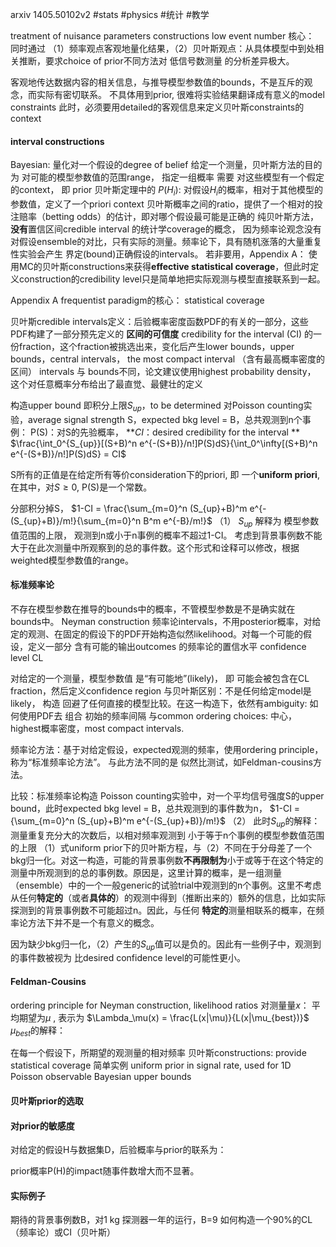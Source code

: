 arxiv 1405.50102v2
#stats #physics  #统计 #教学
 
treatment of nuisance parameters
constructions
low event number
核心： 同时通过   （1）频率观点客观地量化结果，（2）贝叶斯观点：从具体模型中到处相关推断，要求choice of prior不同方法对 低信号数测量 的分析差异极大。

客观地传达数据内容的相关信息，与推导模型参数值的bounds，不是互斥的观念，而实际有密切联系。
不具体用到prior, 很难将实验结果翻译成有意义的model constraints
此时，必须要用detailed的客观信息来定义贝叶斯constraints的context

#### interval constructions
Bayesian: 量化对一个假设的degree of belief
给定一个测量，贝叶斯方法的目的为  对可能的模型参数值的范围range， 指定一组概率
需要  对这些模型有一个假定的context， 即 prior
贝叶斯定理中的 $P(H_i)$: 对假设$H_i$的概率，相对于其他模型的参数值，定义了一个priori context
贝叶斯概率之间的ratio，提供了一个相对的投注赔率（betting odds）的估计，即对哪个假设最可能是正确的
纯贝叶斯方法，**没有**置信区间credible interval 的统计学coverage的概念， 因为频率论观念没有对假设ensemble的对比，只有实际的测量。频率论下，具有随机涨落的大量重复性实验会产生 界定(bound)正确假设的intervals。
若非要用，Appendix A： 使用MC的贝叶斯constructions来获得**effective statistical coverage**，但此时定义construction的credibility level只是简单地把实际观测与模型直接联系到一起。

Appendix A
frequentist paradigm的核心： statistical coverage

贝叶斯credible intervals定义：后验概率密度函数PDF的有关的一部分，这些PDF构建了一部分预先定义的
**区间的可信度** credibility for the interval (CI) 的一份fraction，这个fraction被挑选出来，变化后产生lower bounds，upper bounds，central intervals， the most compact interval （含有最高概率密度的区间）
intervals 与 bounds不同，论文建议使用highest probability density， 这个对任意概率分布给出了最直觉、最健壮的定义

构造upper bound 即积分上限$S_{up}$，to be determined
对Poisson counting实验，average signal strength S，expected bkg level = B，总共观测到n个事例：
P(S)：对S的先验概率， **$CI$：desired credibility for the interval  **
$\frac{\int_0^{S_{up}}[(S+B)^n e^{-(S+B)}/n!]P(S)dS}{\int_0^\infty[(S+B)^n e^{-(S+B)}/n!]P(S)dS} = CI$

S所有的正值是在给定所有等价consideration下的priori, 即 一个**uniform priori**, 在其中，对$S\geq 0$, P(S)是一个常数。

分部积分掉S， $1-CI = \frac{\sum_{m=0}^n (S_{up}+B)^m e^{-(S_{up}+B)}/m!}{\sum_{m=0}^n B^m e^{-B}/m!}$     （1）
$S_{up}$ 解释为 模型参数值范围的上限， 观测到n或小于n事例的概率不超过1-CI。 考虑到背景事例数不能大于在此次测量中所观察到的总的事件数。这个形式和诠释可以修改，根据weighted模型参数值的range。

#### 标准频率论
不存在模型参数在推导的bounds中的概率，不管模型参数是不是确实就在bounds中。
Neyman construction 频率论intervals，不用posterior概率，对给定的观测、在固定的假设下的PDF开始构造似然likelihood。对每一个可能的假设，定义一部分 含有可能的输出outcomes 的频率论的置信水平 confidence level CL

对给定的一个测量，模型参数值 是“有可能地”(likely)， 即 可能会被包含在CL fraction，然后定义confidence region
与贝叶斯区别：不是任何给定model是likely， 构造 回避了任何直接的模型比较。在这一构造下，依然有ambiguity: 如何使用PDF去 组合  初始的频率间隔 与common ordering choices: 中心，highest概率密度，most compact intervals.

频率论方法：基于对给定假设，expected观测的频率，使用ordering principle，称为“标准频率论方法”。
与此方法不同的是  似然比测试，如Feldman-cousins方法。

比较：标准频率论构造 Poisson counting实验中，对一个平均信号强度S的upper bound，此时expected bkg level = B，总共观测到的事件数为n，
$1-CI = {\sum_{m=0}^n (S_{up}+B)^m e^{-(S_{up}+B)}/m!}$     （2）
此时$S_{up}$的解释：测量重复充分大的次数后，以相对频率观测到 小于等于n个事例的模型参数值范围的上限
（1）式uniform prior下的贝叶斯方程，与（2）不同在于分母差了一个bkg归一化。对这一构造，可能的背景事例数**不再限制为**小于或等于在这个特定的测量中所观测到的总的事例数。原因是，这里计算的概率，是一组测量（ensemble）中的一个一般generic的试验trial中观测到的n个事例。这里不考虑从任何**特定的**（或者**具体的**）的观测中得到（推断出来的）额外的信息，比如实际探测到的背景事例数不可能超过n。因此，与任何 **特定的**测量相联系的概率，在频率论方法下并不是一个有意义的概念。

因为缺少bkg归一化，（2）产生的$S_{up}$值可以是负的。因此有一些例子中，观测到的事件数被视为 比desired confidence level的可能性更小。



#### Feldman-Cousins
ordering principle for Neyman construction, likelihood ratios
对测量量$x$： 平均期望为$\mu$  , 表示为 $\Lambda_\mu(x) = \frac{L(x|\mu)}{L(x|\mu_{best})}$
$\mu_{best}$的解释：

在每一个假设下，所期望的观测量的相对频率
贝叶斯constructions: provide statistical coverage
简单实例 uniform prior in signal rate, used for 1D Poisson observable
Bayesian upper bounds

  
#### 贝叶斯prior的选取


#### 对prior的敏感度
对给定的假设H与数据集D，后验概率与prior的联系为：

prior概率P(H)的impact随事件数增大而不显著。


#### 实际例子
期待的背景事例数B，对1 kg 探测器一年的运行，B=9
如何构造一个90%的CL（频率论）或CI（贝叶斯）
 
 